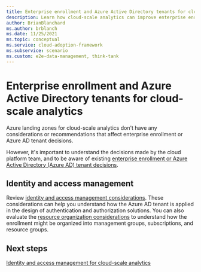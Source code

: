 ```yaml
---
title: Enterprise enrollment and Azure Active Directory tenants for cloud-scale analytics
description: Learn how cloud-scale analytics can improve enterprise enrollment and Azure Active Directory tenant decisions.
author: BrianBlanchard
ms.author: brblanch
ms.date: 11/25/2021
ms.topic: conceptual
ms.service: cloud-adoption-framework
ms.subservice: scenario
ms.custom: e2e-data-management, think-tank
---
```


# Enterprise enrollment and Azure Active Directory tenants for cloud-scale analytics

Azure landing zones for cloud-scale analytics don't have any considerations or recommendations that affect enterprise enrollment or Azure AD tenant decisions.

However, it's important to understand the decisions made by the cloud platform team, and to be aware of existing [enterprise enrollment or Azure Active Directory (Azure AD) tenant decisions](../../ready/landing-zone/design-area/azure-billing-ad-tenant.md).

## Identity and access management

Review [identity and access management considerations](./eslz-identity-and-access-management.md). These considerations can help you understand how the Azure AD tenant is applied in the design of authentication and authorization solutions. You can also evaluate the [resource organization considerations](./eslz-resource-organization.md) to understand how the enrollment might be organized into management groups, subscriptions, and resource groups.

## Next steps

[Identity and access management for cloud-scale analytics](./eslz-identity-and-access-management.md)
